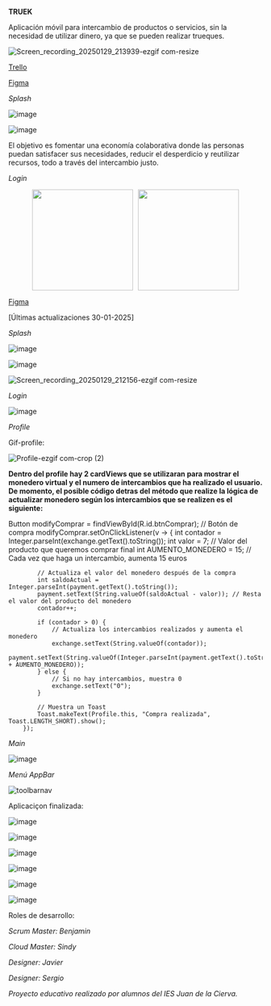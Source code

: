 **TRUEK**

Aplicación móvil para intercambio de productos o servicios, sin la necesidad de utilizar dinero, ya que se pueden realizar trueques. 

![Screen_recording_20250129_213939-ezgif com-resize](https://github.com/user-attachments/assets/bbfdb1c2-75d3-4a9b-a46f-8f4c6e6102f2)





[Trello](https://trello.com/invite/b/674da37a74943d6ec98d884d/ATTI4506a54cb7a89d297eabd50201a6eaccCEE87838/truek)

[Figma](https://www.figma.com/design/g5gElOIdZWXgq2P8IEJk5P/Truek?node-id=0-1&p=f&t=Wh73LkqWBYenrGI8-0)


*Splash*


![image](https://github.com/user-attachments/assets/294b8039-f587-44d9-bef3-6896ec8cdf32)




![image](https://github.com/user-attachments/assets/5b278731-dc9d-45d4-8e8a-dc8a3826aed9)






El objetivo es fomentar una economía colaborativa donde las personas puedan satisfacer sus necesidades, reducir el
desperdicio y reutilizar recursos, todo a través del intercambio justo.



*Login*

<div style="display: flex; justify-content: center;">
  <img src="https://github.com/user-attachments/assets/c090b980-b671-406e-846b-9e584a9de668" width="200" style="margin-right: 10px;"/>
  <img src="https://github.com/user-attachments/assets/d61ec46a-9676-4242-b03f-2d88264e5463" width="200" />
</div>











[Figma](https://www.figma.com/design/g5gElOIdZWXgq2P8IEJk5P/Truek?node-id=0-1&p=f&t=Wh73LkqWBYenrGI8-0)





[Últimas actualizaciones 30-01-2025]


*Splash*

![image](https://github.com/user-attachments/assets/fe36a831-5744-4783-b0a8-a6b3f70678cb)


![image](https://github.com/user-attachments/assets/6f0e9065-7cea-44ec-a313-1db72baa34e9)



![Screen_recording_20250129_212156-ezgif com-resize](https://github.com/user-attachments/assets/3279f8b9-4ca8-4d8a-ae1e-88ace05fc054)



*Login*

![image](https://github.com/user-attachments/assets/a3096595-acac-4b45-bdb4-fd4910a0ebe8)




*Profile*


Gif-profile:



![Profile-ezgif com-crop (2)](https://github.com/user-attachments/assets/7118111f-1481-4e15-b72e-ba17491542a0)


**Dentro del profile hay 2 cardViews que se utilizaran para mostrar el monedero virtual y el numero de intercambios que ha realizado el usuario. 
De momento, el posible código detras del método que realize la lógica de actualizar monedero según los intercambios que se realizen es el siguiente:**


Button modifyComprar = findViewById(R.id.btnComprar);  // Botón de compra
        modifyComprar.setOnClickListener(v -> {
            int contador = Integer.parseInt(exchange.getText().toString());
            int valor = 7; // Valor del producto que queremos comprar
            final int AUMENTO_MONEDERO = 15; // Cada vez que haga un intercambio, aumenta 15 euros

            // Actualiza el valor del monedero después de la compra
            int saldoActual = Integer.parseInt(payment.getText().toString());
            payment.setText(String.valueOf(saldoActual - valor)); // Resta el valor del producto del monedero
            contador++;

            if (contador > 0) {
                // Actualiza los intercambios realizados y aumenta el monedero
                exchange.setText(String.valueOf(contador));
                payment.setText(String.valueOf(Integer.parseInt(payment.getText().toString()) + AUMENTO_MONEDERO));
            } else {
                // Si no hay intercambios, muestra 0
                exchange.setText("0");
            }

            // Muestra un Toast
            Toast.makeText(Profile.this, "Compra realizada", Toast.LENGTH_SHORT).show();
        });


*Main*


![image](https://github.com/user-attachments/assets/ef54629b-3702-422f-9c41-6bbe28247c40)


*Menú AppBar*



![toolbarnav](https://github.com/user-attachments/assets/c06befa0-417e-43ad-94c9-436fac257571)


Aplicaciçon finalizada: 

![image](https://github.com/user-attachments/assets/4a1b0249-14f4-4ec2-80b4-9d60eca7f263)

![image](https://github.com/user-attachments/assets/1aed303e-4b29-43b2-b9d3-0e490e5014e6)

![image](https://github.com/user-attachments/assets/94e7c410-51b1-4566-b45c-bb6435a33184)


![image](https://github.com/user-attachments/assets/85f44915-c29c-4da5-9c9f-fdc840877ba8)

![image](https://github.com/user-attachments/assets/cf17aff8-38ee-4c8b-b1c6-8ac8cc0218cb)

![image](https://github.com/user-attachments/assets/ed978a8a-d698-4db9-a19f-f9da3ca5d8d4)


Roles de desarrollo:  

*Scrum Master: Benjamin*

*Cloud Master: Sindy*

*Designer: Javier*

*Designer: Sergio*



*Proyecto educativo realizado por alumnos del IES Juan de la Cierva.*



